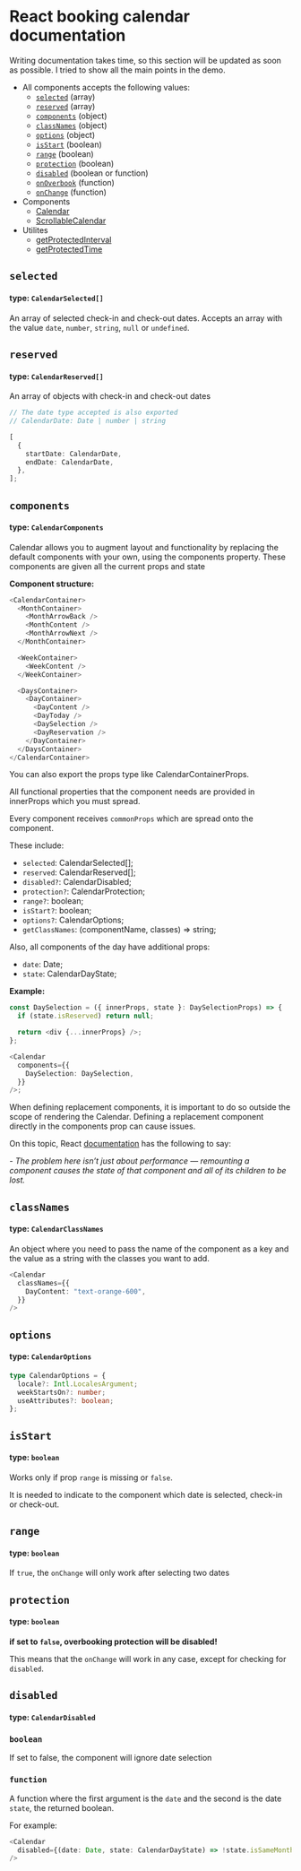 # React booking calendar documentation

Writing documentation takes time, so this section will be updated as soon as possible. I tried to show all the main points in the demo.

- All components accepts the following values:
  - [`selected`](#selected) (array)
  - [`reserved`](#reserved) (array)
  - [`components`](#components) (object)
  - [`classNames`](#classnames) (object)
  - [`options`](#options) (object)
  - [`isStart`](#isstart) (boolean)
  - [`range`](#range) (boolean)
  - [`protection`](#protection) (boolean)
  - [`disabled`](#disabled) (boolean or function)
  - [`onOverbook`](#onoverbook) (function)
  - [`onChange`](#onchange) (function)
- Components
  - [Calendar](#calendar)
  - [ScrollableCalendar](#scrollable-calendar)
- Utilites
  - [getProtectedInterval](#get-protected-interval)
  - [getProtectedTime](#get-protected-time)

## `selected`

#### type: `CalendarSelected[]`

An array of selected check-in and check-out dates. Accepts an array with the value `date`, `number`, `string`, `null` or `undefined`.

## `reserved`

#### type: `CalendarReserved[]`

An array of objects with check-in and check-out dates

```ts
// The date type accepted is also exported
// CalendarDate: Date | number | string

[
  {
    startDate: CalendarDate,
    endDate: CalendarDate,
  },
];
```

## `components`

#### type: `CalendarComponents`

Calendar allows you to augment layout and functionality by replacing the default components with your own, using the components property. These components are given all the current props and state

**Component structure:**

```ts
<CalendarContainer>
  <MonthContainer>
    <MonthArrowBack />
    <MonthContent />
    <MonthArrowNext />
  </MonthContainer>

  <WeekContainer>
    <WeekContent />
  </WeekContainer>

  <DaysContainer>
    <DayContainer>
      <DayContent />
      <DayToday />
      <DaySelection />
      <DayReservation />
    </DayContainer>
  </DaysContainer>
</CalendarContainer>
```

You can also export the props type like CalendarContainerProps.

All functional properties that the component needs are provided in innerProps which you must spread.

Every component receives `commonProps` which are spread onto the component.

These include:

- `selected`: CalendarSelected[];
- `reserved`: CalendarReserved[];
- `disabled?`: CalendarDisabled;
- `protection?`: CalendarProtection;
- `range?`: boolean;
- `isStart?`: boolean;
- `options?`: CalendarOptions;
- `getClassNames`: (componentName, classes) => string;

Also, all components of the day have additional props:

- `date`: Date;
- `state`: CalendarDayState;

**Example:**

```ts
const DaySelection = ({ innerProps, state }: DaySelectionProps) => {
  if (state.isReserved) return null;

  return <div {...innerProps} />;
};

<Calendar
  components={{
    DaySelection: DaySelection,
  }}
/>;
```

When defining replacement components, it is important to do so outside the scope of rendering the Calendar. Defining a replacement component directly in the components prop can cause issues.

On this topic, React [documentation](https://legacy.reactjs.org/docs/higher-order-components.html#dont-use-hocs-inside-the-render-method) has the following to say:

_- The problem here isn’t just about performance — remounting a component causes the state of that component and all of its children to be lost._

## `classNames`

#### type: `CalendarClassNames`

An object where you need to pass the name of the component as a key and the value as a string with the classes you want to add.

```ts
<Calendar
  classNames={{
    DayContent: "text-orange-600",
  }}
/>
```

## `options`

#### type: `CalendarOptions`

```ts
type CalendarOptions = {
  locale?: Intl.LocalesArgument;
  weekStartsOn?: number;
  useAttributes?: boolean;
};
```

## `isStart`

#### type: `boolean`

Works only if prop `range` is missing or `false`.

It is needed to indicate to the component which date is selected, check-in or check-out.

## `range`

#### type: `boolean`

If `true`, the `onChange` will only work after selecting two dates

## `protection`

#### type: `boolean`

**if set to `false`, overbooking protection will be disabled!**

This means that the `onChange` will work in any case, except for checking for `disabled`.

## `disabled`

#### type: `CalendarDisabled`

### `boolean`

If set to false, the component will ignore date selection

### `function`

A function where the first argument is the `date` and the second is the date `state`, the returned boolean.

For example:

```ts
<Calendar
  disabled={(date: Date, state: CalendarDayState) => !state.isSameMonth}
/>
```
